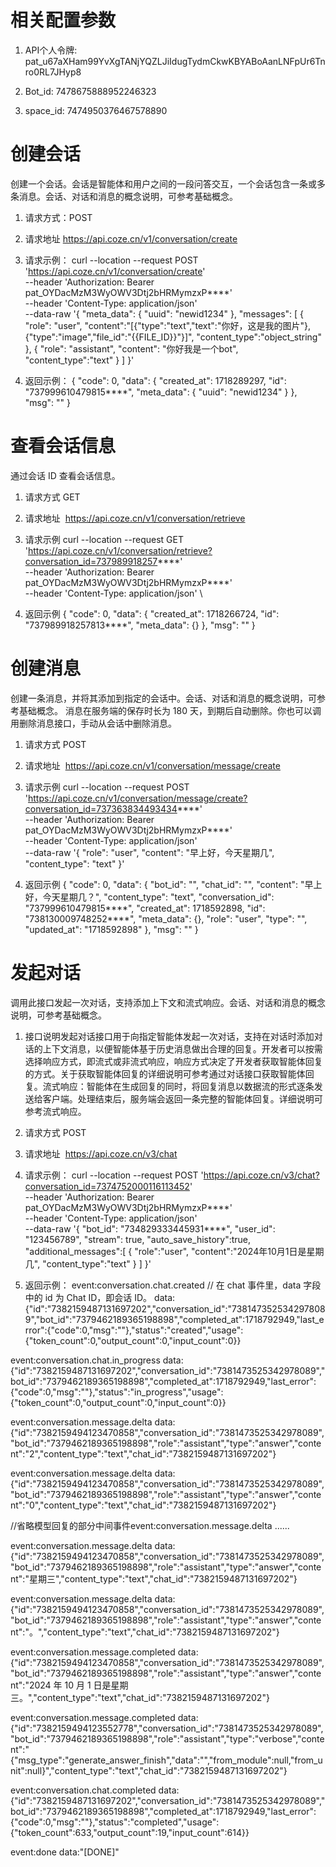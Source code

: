 # 相关配置参数
1. API个人令牌: pat_u67aXHam99YvXgTANjYQZLJiIdugTydmCkwKBYABoAanLNFpUr6Tnro0RL7JHyp8

2. Bot_id:  7478675888952246323

3. space_id: 7474950376467578890


# 创建会话
创建一个会话。​
会话是智能体和用户之间的一段问答交互，一个会话包含一条或多条消息。会话、对话和消息的概念说明，可参考​基础概念。​
​
1. 请求方式​：POST​
2. 请求地址​
 https://api.coze.cn/v1/conversation/create​

3. 请求示例：
curl --location --request POST 'https://api.coze.cn/v1/conversation/create' \
--header 'Authorization: Bearer pat_OYDacMzM3WyOWV3Dtj2bHRMymzxP****' \
--header 'Content-Type: application/json' \
--data-raw '{
    "meta_data": {
        "uuid": "newid1234"
    },
   "messages": [
        {
            "role": "user",
            "content":"[{\"type\":\"text\",\"text\":\"你好，这是我的图片\"},{\"type\":\"image\",\"file_id\":\"{{FILE_ID}}\"}]",
            "content_type":"object_string"
        },
        {
            "role": "assistant",
            "content": "你好我是一个bot",
            "content_type":"text"
        }
    ]
}'

4. 返回示例：
{
    "code": 0,
    "data": {
        "created_at": 1718289297,
        "id": "737999610479815****",
        "meta_data": {
            "uuid": "newid1234"
        }
    },
    "msg": ""
}

# 查看会话信息
通过会话 ID 查看会话信息。​​
​
1. 请求方式​
GET​
2. 请求地址​
​
 https://api.coze.cn/v1/conversation/retrieve

3. 请求示例
curl --location --request GET 'https://api.coze.cn/v1/conversation/retrieve?conversation_id=737989918257****' \
--header 'Authorization: Bearer pat_OYDacMzM3WyOWV3Dtj2bHRMymzxP****' \
--header 'Content-Type: application/json' \

4. 返回示例
{
    "code": 0,
    "data": {
        "created_at": 1718266724,
        "id": "737989918257813****",
        "meta_data": {}
    },
    "msg": ""
}


# 创建消息
创建一条消息，并将其添加到指定的会话中。​
会话、对话和消息的概念说明，可参考​基础概念。​
消息在服务端的保存时长为 180 天，到期后自动删除。你也可以调用​删除消息接口，手动从会话中删除消息。​
​
1. 请求方式​
POST​
2. 请求地址​
​
 https://api.coze.cn/v1/conversation/message/create​


3. 请求示例
curl --location --request POST 'https://api.coze.cn/v1/conversation/message/create?conversation_id=737363834493434****' \
--header 'Authorization: Bearer pat_OYDacMzM3WyOWV3Dtj2bHRMymzxP****' \
--header 'Content-Type: application/json' \
--data-raw '{
    "role": "user",
    "content": "早上好，今天星期几",
    "content_type": "text"
}'
4. 返回示例
{
    "code": 0,
    "data": {
        "bot_id": "",
        "chat_id": "",
        "content": "早上好，今天星期几？",
        "content_type": "text",
        "conversation_id": "737999610479815****",
        "created_at": 1718592898,
        "id": "738130009748252****",
        "meta_data": {},
        "role": "user",
        "type": "",
        "updated_at": "1718592898"
    },
    "msg": ""
}


# 发起对话
调用此接口发起一次对话，支持添加上下文和流式响应。​
会话、对话和消息的概念说明，可参考​基础概念。​

1. 接口说明​
发起对话接口用于向指定智能体发起一次对话，支持在对话时添加对话的上下文消息，以便智能体基于历史消息做出合理的回复。开发者可以按需选择响应方式，即流式或非流式响应，响应方式决定了开发者获取智能体回复的方式。关于获取智能体回复的详细说明可参考​通过对话接口获取智能体回复。​
流式响应：智能体在生成回复的同时，将回复消息以数据流的形式逐条发送给客户端。处理结束后，服务端会返回一条完整的智能体回复。详细说明可参考​流式响应。​
​
2. 请求方式​
POST​
3. 请求地址​
​
 https://api.coze.cn/v3/chat​
​


4. 请求示例：
curl --location --request POST 'https://api.coze.cn/v3/chat?conversation_id=7374752000116113452' \
--header 'Authorization: Bearer pat_OYDacMzM3WyOWV3Dtj2bHRMymzxP****' \
--header 'Content-Type: application/json' \
--data-raw '{
    "bot_id": "734829333445931****",
    "user_id": "123456789",
    "stream": true,
    "auto_save_history":true,
    "additional_messages":[
        {
            "role":"user",
            "content":"2024年10月1日是星期几",
            "content_type":"text"
        }
    ]
}'

5. 返回示例：
event:conversation.chat.created
// 在 chat 事件里，data 字段中的 id 为 Chat ID，即会话 ID。
data:{"id":"7382159487131697202","conversation_id":"7381473525342978089","bot_id":"7379462189365198898","completed_at":1718792949,"last_error":{"code":0,"msg":""},"status":"created","usage":{"token_count":0,"output_count":0,"input_count":0}}

event:conversation.chat.in_progress
data:{"id":"7382159487131697202","conversation_id":"7381473525342978089","bot_id":"7379462189365198898","completed_at":1718792949,"last_error":{"code":0,"msg":""},"status":"in_progress","usage":{"token_count":0,"output_count":0,"input_count":0}}

event:conversation.message.delta
data:{"id":"7382159494123470858","conversation_id":"7381473525342978089","bot_id":"7379462189365198898","role":"assistant","type":"answer","content":"2","content_type":"text","chat_id":"7382159487131697202"}

event:conversation.message.delta
data:{"id":"7382159494123470858","conversation_id":"7381473525342978089","bot_id":"7379462189365198898","role":"assistant","type":"answer","content":"0","content_type":"text","chat_id":"7382159487131697202"}

//省略模型回复的部分中间事件event:conversation.message.delta
......

event:conversation.message.delta
data:{"id":"7382159494123470858","conversation_id":"7381473525342978089","bot_id":"7379462189365198898","role":"assistant","type":"answer","content":"星期三","content_type":"text","chat_id":"7382159487131697202"}

event:conversation.message.delta
data:{"id":"7382159494123470858","conversation_id":"7381473525342978089","bot_id":"7379462189365198898","role":"assistant","type":"answer","content":"。","content_type":"text","chat_id":"7382159487131697202"}

event:conversation.message.completed
data:{"id":"7382159494123470858","conversation_id":"7381473525342978089","bot_id":"7379462189365198898","role":"assistant","type":"answer","content":"2024 年 10 月 1 日是星期三。","content_type":"text","chat_id":"7382159487131697202"}

event:conversation.message.completed
data:{"id":"7382159494123552778","conversation_id":"7381473525342978089","bot_id":"7379462189365198898","role":"assistant","type":"verbose","content":"{\"msg_type\":\"generate_answer_finish\",\"data\":\"\",\"from_module\":null,\"from_unit\":null}","content_type":"text","chat_id":"7382159487131697202"}

event:conversation.chat.completed
data:{"id":"7382159487131697202","conversation_id":"7381473525342978089","bot_id":"7379462189365198898","completed_at":1718792949,"last_error":{"code":0,"msg":""},"status":"completed","usage":{"token_count":633,"output_count":19,"input_count":614}}

event:done
data:"[DONE]"
